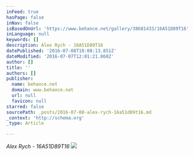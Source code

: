 ```yaml
---
inFeed: true
hasPage: false
inNav: false
isBasedOnUrl: 'https://www.behance.net/gallery/38681433/16A51D89T16'
inLanguage: null
keywords: []
description: Alex Rych - 16A51D89T16
datePublished: '2016-07-08T10:08:13.851Z'
dateModified: '2016-07-07T12:01:21.860Z'
author: []
title: ''
authors: []
publisher:
  name: behance.net
  domain: www.behance.net
  url: null
  favicon: null
starred: false
sourcePath: _posts/2016-07-08-alex-rych-16a51d89t16.md
_context: 'http://schema.org'
_type: Article

---
```

_Alex Rych - 16A51D89T16_
![](https://mir-s3-cdn-cf.behance.net/project_modules/1400/911a1638681433.576ad91a659a6.jpg)